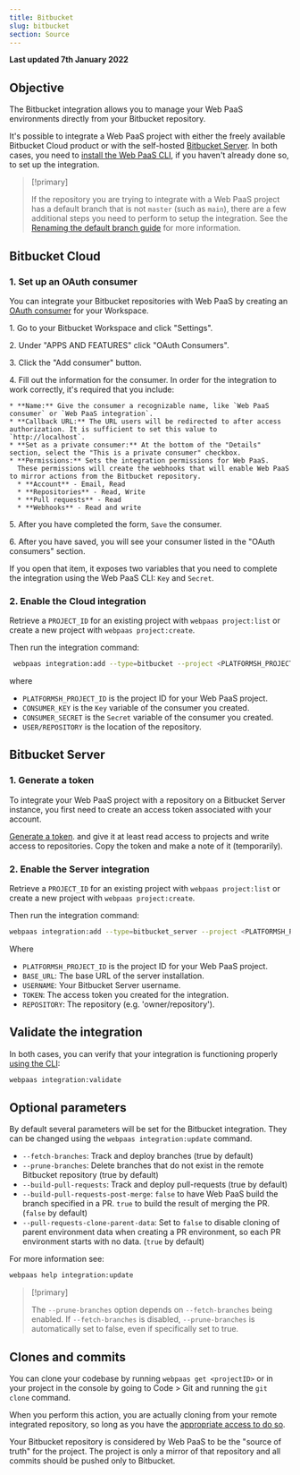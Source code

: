 ```yaml
---
title: Bitbucket
slug: bitbucket
section: Source
---
```


**Last updated 7th January 2022**


## Objective  

The Bitbucket integration allows you to manage your Web PaaS environments directly from your Bitbucket repository.

It's possible to integrate a Web PaaS project with either the freely available Bitbucket Cloud product
or with the self-hosted [Bitbucket Server](https://confluence.atlassian.com/bitbucketserver/).
In both cases, you need to [install the Web PaaS CLI](../../development-cli#installation), if you haven't already done so,
to set up the integration.

> [!primary]  
> 
> If the repository you are trying to integrate with a Web PaaS project has a default branch that is not `master` (such as `main`),
> there are a few additional steps you need to perform to setup the integration.
> See the [Renaming the default branch guide](../../guides-general/default-branch) for more information.
> 
> 

## Bitbucket Cloud

### 1. Set up an OAuth consumer

You can integrate your Bitbucket repositories with Web PaaS
by creating an [OAuth consumer](https://confluence.atlassian.com/bitbucket/oauth-on-bitbucket-cloud-238027431.html) for your Workspace.

1\. Go to your Bitbucket Workspace and click "Settings".

2\. Under "APPS AND FEATURES" click "OAuth Consumers".

3\. Click the "Add consumer" button.

4\. Fill out the information for the consumer. In order for the integration to work correctly, it's required that you include:

    * **Name:** Give the consumer a recognizable name, like `Web PaaS consumer` or `Web PaaS integration`.
    * **Callback URL:** The URL users will be redirected to after access authorization. It is sufficient to set this value to `http://localhost`.
    * **Set as a private consumer:** At the bottom of the "Details" section, select the "This is a private consumer" checkbox.
    * **Permissions:** Sets the integration permissions for Web PaaS.
      These permissions will create the webhooks that will enable Web PaaS to mirror actions from the Bitbucket repository.
      * **Account** - Email, Read
      * **Repositories** - Read, Write
      * **Pull requests** - Read
      * **Webhooks** - Read and write
5\. After you have completed the form, `Save` the consumer.

6\. After you have saved, you will see your consumer listed in the "OAuth consumers" section.

   If you open that item, it exposes two variables that you need to complete the integration using the Web PaaS CLI: `Key` and `Secret`.

### 2. Enable the Cloud integration

Retrieve a `PROJECT_ID` for an existing project with `webpaas project:list`
or create a new project with `webpaas project:create`.

Then run the integration command:

```bash
 webpaas integration:add --type=bitbucket --project <PLATFORMSH_PROJECT_ID> --key <CONSUMER_KEY> --secret <CONSUMER_SECRET> --repository <USER>/<REPOSITORY>
```

where

* `PLATFORMSH_PROJECT_ID` is the project ID for your Web PaaS project.
* `CONSUMER_KEY` is the `Key` variable of the consumer you created.
* `CONSUMER_SECRET` is the `Secret` variable of the consumer you created.
* `USER/REPOSITORY` is the location of the repository.

## Bitbucket Server

### 1. Generate a token

To integrate your Web PaaS project with a repository on a Bitbucket Server instance,
you first need to create an access token associated with your account.

[Generate a token](https://confluence.atlassian.com/display/BitbucketServer/HTTP+access+tokens).
and give it at least read access to projects and write access to repositories.
Copy the token and make a note of it (temporarily).

### 2. Enable the Server integration

Retrieve a `PROJECT_ID` for an existing project with `webpaas project:list`
or create a new project with `webpaas project:create`.

Then run the integration command:

```bash
webpaas integration:add --type=bitbucket_server --project <PLATFORMSH_PROJECT_ID> --base-url=<BASE_URL> --username=<USERNAME> --token=<TOKEN> --repository=<REPOSITORY>
```

Where

* `PLATFORMSH_PROJECT_ID` is the project ID for your Web PaaS project.
* `BASE_URL`: The base URL of the server installation.
* `USERNAME`: Your Bitbucket Server username.
* `TOKEN`: The access token you created for the integration.
* `REPOSITORY`: The repository  (e.g. 'owner/repository').

## Validate the integration

In both cases, you can verify that your integration is functioning properly [using the CLI](../../integrations-overview#validating-integrations):

```bash
webpaas integration:validate
```

## Optional parameters

By default several parameters will be set for the Bitbucket integration.
They can be changed using the `webpaas integration:update` command.

* `--fetch-branches`: Track and deploy branches (true by default)
* `--prune-branches`: Delete branches that do not exist in the remote Bitbucket repository (true by default)
* `--build-pull-requests`: Track and deploy pull-requests (true by default)
* `--build-pull-requests-post-merge`: `false` to have Web PaaS build the branch specified in a PR.
  `true` to build the result of merging the PR.  (`false` by default)
* `--pull-requests-clone-parent-data`:
  Set to `false` to disable cloning of parent environment data when creating a PR environment,
  so each PR environment starts with no data. (`true` by default)

For more information see:

```bash
webpaas help integration:update
```

> [!primary]  
> 
> The `--prune-branches` option depends on `--fetch-branches` being enabled.
> If `--fetch-branches` is disabled, `--prune-branches` is automatically set to false,
> even if specifically set to true.
> 
> 

## Clones and commits

You can clone your codebase by running `webpaas get <projectID>`
or in your project in the console by going to Code > Git and running the `git clone` command.

When you perform this action, you are actually cloning from your remote integrated repository,
so long as you have the [appropriate access to do so](../../administration-users#user-access-and-integrations).

Your Bitbucket repository is considered by Web PaaS to be the "source of truth" for the project.
The project is only a mirror of that repository and all commits should be pushed only to Bitbucket.

